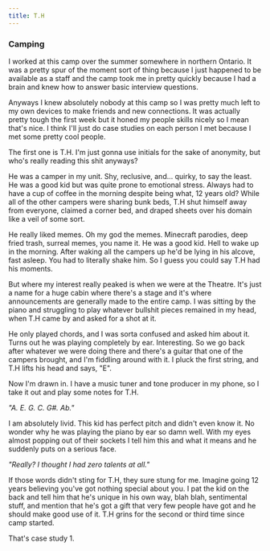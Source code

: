 ```yaml
---
title: T.H
---
```

### Camping 

I worked at this camp over the summer somewhere in northern Ontario. It was a pretty spur of the moment sort of thing because I just happened to be available as a staff and the camp took me in pretty quickly because I had a brain and knew how to answer basic interview questions. 

Anyways I knew absolutely nobody at this camp so I was pretty much left to my own devices to make friends and new connections. It was actually pretty tough the first week but it honed my people skills nicely so I mean that's nice. I think I'll just do case studies on each person I met because I met some pretty cool people. 

<div class="divider"></div>

The first one is T.H. I'm just gonna use initials for the sake of anonymity, but who's really reading this shit anyways? 

He was a camper in my unit. Shy, reclusive, and... quirky, to say the least. He was a good kid but was quite prone to emotional stress. Always had to have a cup of coffee in the morning despite being what, 12 years old? While all of the other campers were sharing bunk beds, T.H shut himself away from everyone, claimed a corner bed, and draped sheets over his domain like a veil of some sort. 

He really liked memes. Oh my god the memes. Minecraft parodies, deep fried trash, surreal memes, you name it. He was a good kid. Hell to wake up in the morning. After waking all the campers up he'd be lying in his alcove, fast asleep. You had to literally shake him. So I guess you could say T.H had his moments. 

But where my interest really peaked is when we were at the Theatre. It's just a name for a huge cabin where there's a stage and it's where announcements are generally made to the entire camp. I was sitting by the piano and struggling to play whatever bullshit pieces remained in my head, when T.H came by and asked for a shot at it. 

He only played chords, and I was sorta confused and asked him about it. Turns out he was playing completely by ear. Interesting. So we go back after whatever we were doing there and there's a guitar that one of the campers brought, and I'm fiddling around with it. I pluck the first string, and T.H lifts his head and says, "E". 

Now I'm drawn in. I have a music tuner and tone producer in my phone, so I take it out and play some notes for T.H. 

_"A. E. G. C. G#. Ab."_

I am absolutely livid. This kid has perfect pitch and didn't even know it. No wonder why he was playing the piano by ear so damn well. With my eyes almost popping out of their sockets I tell him this and what it means and he suddenly puts on a serious face. 

_"Really? I thought I had zero talents at all."_ 

If those words didn't sting for T.H, they sure stung for me. Imagine going 12 years believing you've got nothing special about you. I pat the kid on the back and tell him that he's unique in his own way, blah blah, sentimental stuff, and mention that he's got a gift that very few people have got and he should make good use of it. T.H grins for the second or third time since camp started. 

That's case study 1. 